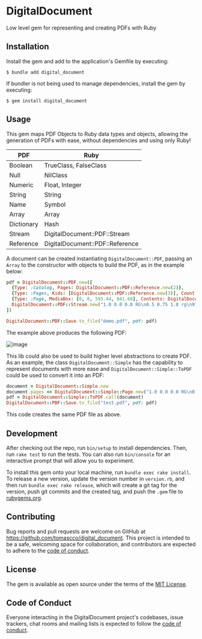 # DigitalDocument

Low level gem for representing and creating PDFs with Ruby

## Installation

Install the gem and add to the application's Gemfile by executing:

    $ bundle add digital_document

If bundler is not being used to manage dependencies, install the gem by executing:

    $ gem install digital_document

## Usage

This gem maps PDF Objects to Ruby data types and objects, allowing the generation
of PDFs with ease, without dependencies and using only Ruby!

| PDF        | Ruby                            |
|------------|---------------------------------|
| Boolean    | TrueClass, FalseClass           |
| Null       | NilClass                        |
| Numeric    | Float, Integer                  |
| String     | String                          |
| Name       | Symbol                          |
| Array      | Array                           |
| Dictionary | Hash                            |
| Stream     | DigitalDocument::PDF::Stream    |
| Reference  | DigitalDocument::PDF::Reference |


A document can be created instantiating `DigitalDocument::PDF`, passing an `Array`
to the constructor with objects to build the PDF, as in the example below:

```ruby
pdf = DigitalDocument::PDF.new([
  {Type: :Catalog, Pages: DigitalDocument::PDF::Reference.new(2)},
  {Type: :Pages, Kids: [DigitalDocument::PDF::Reference.new(3)], Count: 1},
  {Type: :Page, MediaBox: [0, 0, 595.44, 841.68], Contents: DigitalDocument::PDF::Reference.new(4)},
  DigitalDocument::PDF::Stream.new("1.0 0.0 0.0 RG\n0.5 0.75 1.0 rg\n97.72 220.84 400 400 re\nB"),
])

DigitalDocument::PDF::Save.to_file("demo.pdf", pdf: pdf)
```
The example above produces the following PDF:

![image](https://user-images.githubusercontent.com/36938811/227730272-f3fc415b-1b8e-45b1-9227-864236e8d897.png)

This lib could also be used to build higher level abstractions to create PDF. As an example, the class
`DigitalDocument::Simple` has the capability to represent documents with more ease and `DigitalDocument::Simple::ToPDF`
could be used to convert it into an PDF:

```ruby
document = DigitalDocument::Simple.new
document.pages << DigitalDocument::Simple::Page.new("1.0 0.0 0.0 RG\n0.5 0.75 1.0 rg\n97.72 220.84 400 400 re\nB")
pdf = DigitalDocument::Simple::ToPDF.call(document)
DigitalDocument::PDF::Save.to_file("test.pdf", pdf: pdf)
```
This code creates the same PDF file as above.

## Development

After checking out the repo, run `bin/setup` to install dependencies. Then, run `rake test` to run the tests. You can also run `bin/console` for an interactive prompt that will allow you to experiment.

To install this gem onto your local machine, run `bundle exec rake install`. To release a new version, update the version number in `version.rb`, and then run `bundle exec rake release`, which will create a git tag for the version, push git commits and the created tag, and push the `.gem` file to [rubygems.org](https://rubygems.org).

## Contributing

Bug reports and pull requests are welcome on GitHub at https://github.com/tomascco/digital_document. This project is intended to be a safe, welcoming space for collaboration, and contributors are expected to adhere to the [code of conduct](https://github.com/tomascco/digital_document/blob/main/CODE_OF_CONDUCT.md).

## License

The gem is available as open source under the terms of the [MIT License](https://opensource.org/licenses/MIT).

## Code of Conduct

Everyone interacting in the DigitalDocument project's codebases, issue trackers, chat rooms and mailing lists is expected to follow the [code of conduct](https://github.com/tomascco/digital_document/blob/main/CODE_OF_CONDUCT.md).
